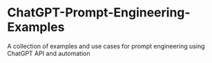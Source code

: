 # ChatGPT-Prompt-Engineering-Examples
A collection of examples and use cases for prompt engineering using ChatGPT API and automation
